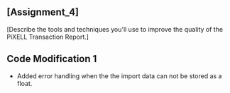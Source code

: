 ## [Assignment_4]

[Describe the tools and techniques you'll use to improve the quality of the PiXELL Transaction Report.]


## Code Modification 1

- Added error handling when the the import data can not be stored as a float.